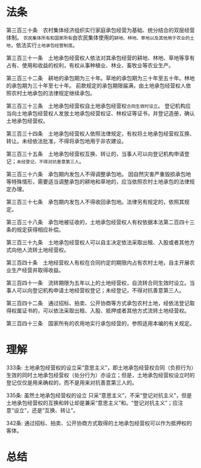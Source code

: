 # 法条
第三百三十条　农村集体经济组织实行家庭承包经营为基础、统分结合的双层经营体制。
`农民集体所有和国家所有`由农民集体使用的`耕地、林地、草地以及其他用于农业的土地`，依法实行`土地承包经营制度`。

第三百三十一条　土地承包经营权人依法对其承包经营的耕地、林地、草地等享有占有、使用和收益的权利，有权从事种植业、林业、畜牧业等农业生产。

第三百三十二条　耕地的承包期为三十年。草地的承包期为三十年至五十年。林地的承包期为三十年至七十年。
前款规定的承包期限届满，由土地承包经营权人依照农村土地承包的法律规定继续承包。

第三百三十三条　土地承包经营权自土地承包经营权`合同生效时设立`。
登记机构应当向土地承包经营权人发放土地承包经营权证、林权证等证书，并登记造册，确认土地承包经营权。

第三百三十四条　土地承包经营权人依照法律规定，有权将土地承包经营权互换、转让。未经依法批准，不得将承包地用于非农建设。

第三百三十五条　土地承包经营权互换、转让的，当事人可以向登记机构申请登记；`未经登记，不得对抗善意第三人`。

第三百三十六条　承包期内发包人不得调整承包地。
因自然灾害严重毁损承包地等特殊情形，需要适当调整承包的耕地和草地的，应当依照农村土地承包的法律规定办理。

第三百三十七条　承包期内发包人不得收回承包地。法律另有规定的，依照其规定。

第三百三十八条　承包地被征收的，土地承包经营权人有权依据本法第二百四十三条的规定获得相应补偿。

第三百三十九条　土地承包经营权人可以自主决定依法采取出租、入股或者其他方式向他人流转土地经营权。

第三百四十条　土地经营权人有权在合同约定的期限内占有农村土地，自主开展农业生产经营并取得收益。

第三百四十一条　流转期限为五年以上的土地经营权，自流转合同生效时设立。当事人可以向登记机构申请土地经营权登记；未经登记，不得对抗善意第三人。

第三百四十二条　通过招标、拍卖、公开协商等方式承包农村土地，经依法登记取得权属证书的，可以依法采取出租、入股、抵押或者其他方式流转土地经营权。

第三百四十三条　国家所有的农用地实行承包经营的，参照适用本编的有关规定。


# 理解
333条:
土地承包经营权的设立采“意思主义”，即土地承包经营权合同（负担行为）生效的同时土地承包经营权（处分行为）亦设立；但是，土地承包经营权设立时的登记仅仅是用来确权的，而不是用来对抗善意第三人的。

335条:
虽然土地承包经营权的设立
只采“意思主义”，不采“登记对抗主义”，但是土地承包经营权的互换和转让却是兼采“意思主义”和。“登记对抗主义”；应注意“设立”，还是“互换、转让”。

342条:
通过招标、拍卖、公开协商方式取得的土地承包经营权可以作为抵押权的客体。



# 总结